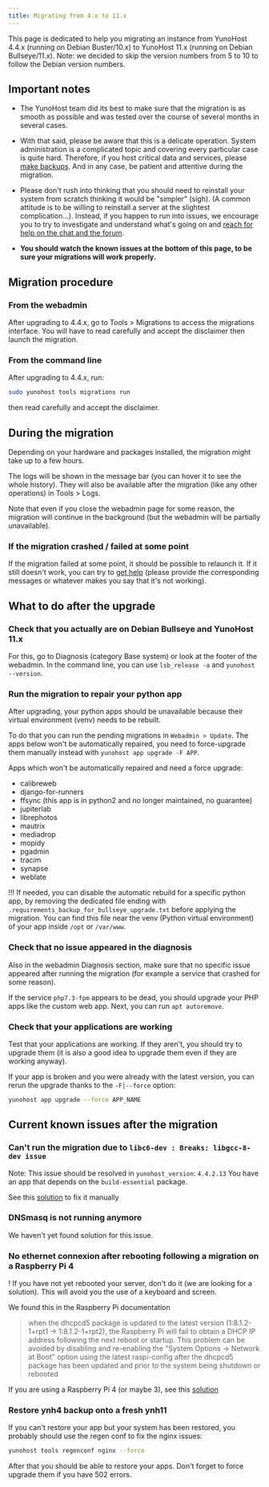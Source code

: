 ```yaml
---
title: Migrating from 4.x to 11.x
---
```


This page is dedicated to help you migrating an instance from YunoHost 4.4.x (running on Debian Buster/10.x) to YunoHost 11.x (running on Debian Bullseye/11.x). Note: we decided to skip the version numbers from 5 to 10 to follow the Debian version numbers.

## Important notes

- The YunoHost team did its best to make sure that the migration is as smooth as possible and was tested over the course of several months in several cases.

- With that said, please be aware that this is a delicate operation. System administration is a complicated topic and covering every particular case is quite hard. Therefore, if you host critical data and services, please [make backups](/backup). And in any case, be patient and attentive during the migration.

- Please don't rush into thinking that you should need to reinstall your system from scratch thinking it would be "simpler" (sigh). (A common attitude is to be willing to reinstall a server at the slightest complication...). Instead, if you happen to run into issues, we encourage you to try to investigate and understand what's going on and [reach for help on the chat and the forum](/help).

- **You should watch the known issues at the bottom of this page, to be sure your migrations will work properly.**

## Migration procedure

### From the webadmin

After upgrading to 4.4.x, go to Tools > Migrations to access the migrations interface. You will have to read carefully and accept the disclaimer then launch the migration.

### From the command line

After upgrading to 4.4.x, run:

```bash
sudo yunohost tools migrations run
```

then read carefully and accept the disclaimer.

## During the migration

Depending on your hardware and packages installed, the migration might take up to a few hours.

The logs will be shown in the message bar (you can hover it to see the whole history). They will also be available after the migration (like any other operations) in Tools > Logs.

Note that even if you close the webadmin page for some reason, the migration will continue in the background (but the webadmin will be partially unavailable).

### If the migration crashed / failed at some point

If the migration failed at some point, it should be possible to relaunch it. If it still doesn't work, you can try to [get help](/help) (please provide the corresponding messages or whatever makes you say that it's not working).

## What to do after the upgrade

### Check that you actually are on Debian Bullseye and YunoHost 11.x

For this, go to Diagnosis (category Base system) or look at the footer of the webadmin. In the command line, you can use `lsb_release -a` and `yunohost --version`.

### Run the migration to repair your python app

After upgrading, your python apps should be unavailable because their virtual environment (venv) needs to be rebuilt.

To do that you can run the pending migrations in `Webadmin > Update`. The apps below won't be automatically repaired, you need to force-upgrade them manually instead with `yunohost app upgrade -F APP`.

Apps which won't be automatically repaired and need a force upgrade:

- calibreweb
- django-for-runners
- ffsync (this app is in python2 and no longer maintained, no guarantee)
- jupiterlab
- librephotos
- mautrix
- mediadrop
- mopidy
- pgadmin
- tracim
- synapse
- weblate

!!! If needed, you can disable the automatic rebuild for a specific python app, by removing the dedicated file ending with `.requirements_backup_for_bullseye_upgrade.txt` before applying the migration. You can find this file near the venv (Python virtual environment) of your app inside `/opt` or `/var/www`.

### Check that no issue appeared in the diagnosis

Also in the webadmin Diagnosis section, make sure that no specific issue appeared after running the migration (for example a service that crashed for some reason).

If the service `php7.3-fpm` appears to be dead, you should upgrade your PHP apps like the custom web app. Next, you can run `apt autoremove`.

### Check that your applications are working

Test that your applications are working. If they aren't, you should try to upgrade them (it is also a good idea to upgrade them even if they are working anyway).

If your app is broken and you were already with the latest version, you can rerun the upgrade thanks to the `-F|--force` option:

```bash
yunohost app upgrade --force APP_NAME
```

## Current known issues after the migration

### Can't run the migration due to `libc6-dev : Breaks: libgcc-8-dev issue`

Note: This issue should be resolved in `yunohost_version`: `4.4.2.13`
You have an app that depends on the `build-essential` package.

See this [solution](https://forum.yunohost.org/t/migration-to-11-wont-start-libc6-dev-breaks-libgcc-8-dev/20617/42) to fix it manually

### DNSmasq is not running anymore

We haven't yet found  solution for this issue.

### No ethernet connexion after rebooting following a migration on a Raspberry Pi 4

! If you have not yet rebooted your server, don't do it (we are looking for a solution). This will avoid you the use of a keyboard and screen.

We found this in the Raspberry Pi documentation

> when the dhcpcd5 package is updated to the latest version (1:8.1.2-1+rpt1 -> 1:8.1.2-1+rpt2), the Raspberry Pi will fail to obtain a DHCP IP address following the next reboot or startup. This problem can be avoided by disabling and re-enabling the "System Options -> Network at Boot" option using the latest raspi-config after the dhcpcd5 package has been updated and prior to the system being shutdown or rebooted

If you are using a Raspberry Pi 4 (or maybe 3), see this [solution](https://forum.yunohost.org/t/aucun-acces-a-internet-suite-a-migration-4-4-to-11-depuis-raspberry-pi-4-pi-400/20652/17)

### Restore ynh4 backup onto a fresh ynh11

If you can't restore your app but your system has been restored, you probably should use the regen conf to fix the nginx issues:

```bash
yunohost tools regenconf nginx --force
```

After that you should be able to restore your apps. Don't forget to force upgrade them if you have 502 errors.
